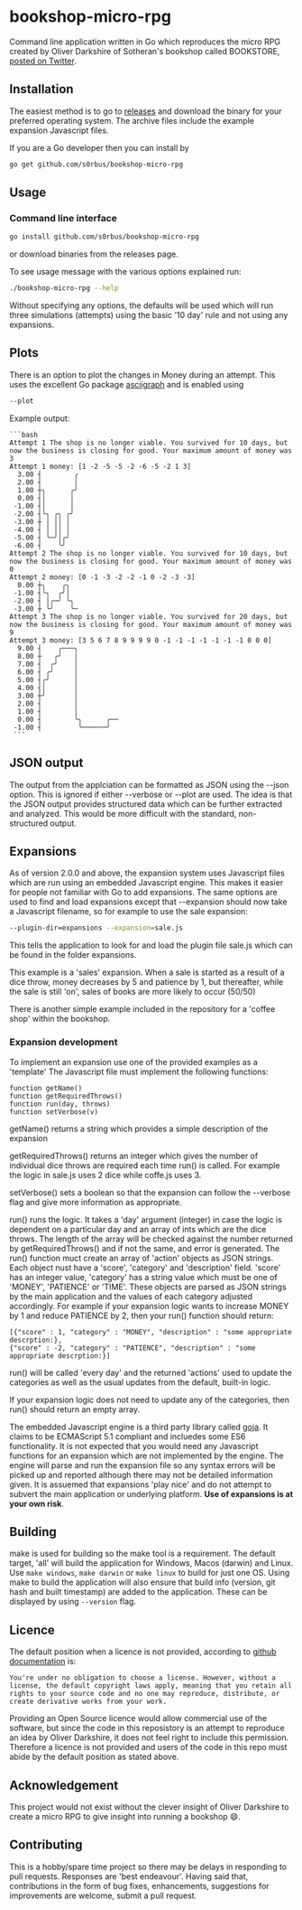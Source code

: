 # bookshop-micro-rpg

Command line application written in Go which reproduces the micro RPG created by Oliver Darkshire of Sotheran's bookshop called BOOKSTORE, [posted on Twitter](https://twitter.com/Sotherans/status/1493279170188693506?s=20&t=2RmmSgLk4ycn0w6V3tpcTQ).

## Installation
The easiest method is to go to [releases](https://github.com/s0rbus/bookshop-micro-rpg/releases) and download the binary for your preferred operating system. The archive files include the example expansion Javascript files.

If you are a Go developer then you can install by
``` bash
go get github.com/s0rbus/bookshop-micro-rpg
```

## Usage

### Command line interface
``` bash
go install github.com/s0rbus/bookshop-micro-rpg
```

or download binaries from the releases page.

To see usage message with the various options explained run:
```bash
./bookshop-micro-rpg --help
```
Without specifying any options, the defaults will be used which will run three simulations (attempts) using the basic '10 day' rule and not using any expansions.

## Plots
There is an option to plot the changes in Money during an attempt. This uses the excellent Go package [asciigraph](https://github.com/guptarohit/asciigraph) and is enabled using
```bash
--plot
```

Example output:
````
```bash
Attempt 1 The shop is no longer viable. You survived for 10 days, but now the business is closing for good. Your maximum amount of money was 3
Attempt 1 money: [1 -2 -5 -5 -2 -6 -5 -2 1 3]
  3.00 ┤        ╭
  2.00 ┤        │
  1.00 ┼╮      ╭╯
  0.00 ┤│      │
 -1.00 ┤│      │
 -2.00 ┤╰╮ ╭╮ ╭╯
 -3.00 ┼ │ ││ │
 -4.00 ┤ │ ││ │
 -5.00 ┤ ╰─╯│╭╯
 -6.00 ┤    ╰╯
Attempt 2 The shop is no longer viable. You survived for 10 days, but now the business is closing for good. Your maximum amount of money was 0
Attempt 2 money: [0 -1 -3 -2 -2 -1 0 -2 -3 -3]
  0.00 ┼╮    ╭╮
 -1.00 ┤╰╮  ╭╯│
 -2.00 ┤ │╭─╯ ╰╮
 -3.00 ┼ ╰╯    ╰─
Attempt 3 The shop is no longer viable. You survived for 20 days, but now the business is closing for good. Your maximum amount of money was 9
Attempt 3 money: [3 5 6 7 8 9 9 9 9 0 -1 -1 -1 -1 -1 -1 -1 0 0 0]
  9.00 ┤    ╭───╮
  8.00 ┼   ╭╯   │
  7.00 ┤  ╭╯    │
  6.00 ┤ ╭╯     │
  5.00 ┤╭╯      │
  4.00 ┤│       │
  3.00 ┼╯       │
  2.00 ┤        │
  1.00 ┤        │
  0.00 ┤        ╰╮      ╭──
 -1.00 ┤         ╰──────╯
 ```
````

## JSON output
The output from the applciation can be formatted as JSON using the --json option. This is ignored if either --verbose or --plot are used. The idea is that the JSON output provides structured data which can be further extracted and analyzed. This would be more difficult with the standard, non-structured output.

## Expansions

As of version 2.0.0 and above, the expansion system uses Javascript files which are run using an embedded Javascript engine. This makes it easier for people not familiar with Go to add expansions. The same options are used to find and load expansions except that --expansion should now take a Javascript filename, so for example to use the sale expansion:
```bash
--plugin-dir=expansions --expansion=sale.js
```

This tells the application to look for and load the plugin file sale.js which can be found in the folder expansions.

This example is a 'sales' expansion. When a sale is started as a result of a dice throw, money decreases by 5 and patience by 1, but thereafter, while the sale is still 'on', sales of books are more likely to occur (50/50)

There is another simple example included in the repository for a 'coffee shop' within the bookshop.

### Expansion development
To implement an expansion use one of the provided examples as a 'template' The Javascript file must implement the following functions:
```
function getName()
function getRequiredThrows()
function run(day, throws)
function setVerbose(v)
```
getName() returns a string which provides a simple description of the expansion

getRequiredThrows() returns an integer which gives the number of individual dice throws are required each time run() is called. For example the logic in sale.js uses 2 dice while coffe.js uses 3.

setVerbose() sets a boolean so that the expansion can follow the --verbose flag and give more information as appropriate.

run() runs the logic. It takes a 'day' argument (integer) in case the logic is dependent on a particular day and an array of ints which are the dice throws. The length of the array will be checked against the number returned by getRequiredThrows() and if not the same, and error is generated. The run() function muct create an array of 'action' objects as JSON strings. Each object nust have a 'score', 'category' and 'description' field. 'score' has an integer value, 'category' has a string value which must be one of 'MONEY', 'PATIENCE' or 'TIME'. These objects are parsed as JSON strings by the main application and the values of each category adjusted accordingly. For example if your expansion logic wants to increase MONEY by 1 and reduce PATIENCE by 2, then your run() function should return:
```
[{"score" : 1, "category" : "MONEY", "description" : "some appropriate descrption:},
{"score" : -2, "category" : "PATIENCE", "description" : "some appropriate descrption:}]
```
run() will be called 'every day' and the returned 'actions' used to update the categories as well as the usual updates from the default, built-in logic.

If your expansion logic does not need to update any of the categories, then run() should return an empty array.

The embedded Javascript engine is a third party library called [goja](https://github.com/dop251/goja). It claims to be ECMAScript 5.1 compliant and incluedes some ES6 functionality. It is not expected that you would need any Javascript functions for an expansion which are not implemented by the engine. The engine will parse and run the expansion file so any syntax errors will be picked up and reported although there may not be detailed information given. It is assuemed that expansions 'play nice' and do not attempt to subvert the main application or underlying platform. **Use of expansions is at your own risk**.

## Building
make is used for building so the make tool is a requirement. The default target, 'all' will build the application for Windows, Macos (darwin) and Linux. Use ```make windows```, ```make darwin``` or ```make linux``` to build for just one OS. Using make to build the application will also ensure that build info (version, git hash and built timestamp) are added to the application. These can be displayed by using ```--version``` flag.

## Licence
The default position when a licence is not provided, according to [github documentation](https://docs.github.com/en/repositories/managing-your-repositorys-settings-and-features/customizing-your-repository/licensing-a-repository#choosing-the-right-license) is:
```
You're under no obligation to choose a license. However, without a license, the default copyright laws apply, meaning that you retain all rights to your source code and no one may reproduce, distribute, or create derivative works from your work. 
```
Providing an Open Source licence would allow commercial use of the software, but since the code in this reposistory is an attempt to reproduce an idea by Oliver Darkshire, it does not feel right to include this permission. Therefore a licence is not provided and users of the code in this repo must abide by the default position as stated above.
## Acknowledgement

This project would not exist without the clever insight of Oliver Darkshire to create a micro RPG to give insight into running a bookshop :smile:.


## Contributing

This is a hobby/spare time project so there may be delays in responding to pull requests. Responses are 'best endeavour'. Having said that, contributions in the form of bug fixes, enhancements, suggestions for improvements are welcome, submit a pull request.


